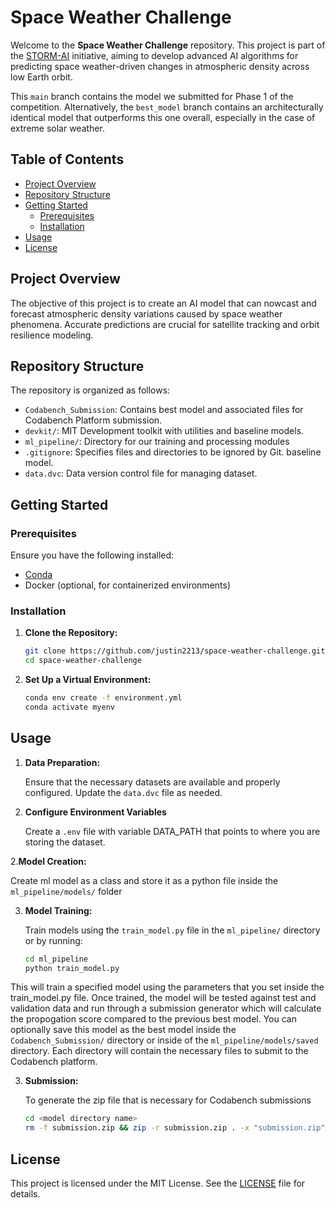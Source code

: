 # Space Weather Challenge

Welcome to the **Space Weather Challenge** repository. This project is part of the [STORM-AI](https://github.com/ARCLab-MIT/STORM-AI-devkit-2025) initiative, aiming to develop advanced AI algorithms for predicting space weather-driven changes in atmospheric density across low Earth orbit.

This `main` branch contains the model we submitted for Phase 1 of the competition. Alternatively, the `best_model` branch contains an architecturally identical model that outperforms this one overall, especially in the case of extreme solar weather.

## Table of Contents

- [Project Overview](#project-overview)
- [Repository Structure](#repository-structure)
- [Getting Started](#getting-started)
  - [Prerequisites](#prerequisites)
  - [Installation](#installation)
- [Usage](#usage)
- [License](#license)

## Project Overview

The objective of this project is to create an AI model that can nowcast and forecast atmospheric density variations caused by space weather phenomena. Accurate predictions are crucial for satellite tracking and orbit resilience modeling.

## Repository Structure

The repository is organized as follows:

- `Codabench_Submission`: Contains best model and associated files for Codabench Platform submission.
- `devkit/`: MIT Development toolkit with utilities and baseline models.
- `ml_pipeline/`: Directory for our training and processing modules
- `.gitignore`: Specifies files and directories to be ignored by Git.
baseline model.
- `data.dvc`: Data version control file for managing dataset.

## Getting Started

### Prerequisites

Ensure you have the following installed:

- [Conda](https://docs.conda.io/en/latest/miniconda.html)
- Docker (optional, for containerized environments)

### Installation

1. **Clone the Repository:**

   ```bash
   git clone https://github.com/justin2213/space-weather-challenge.git
   cd space-weather-challenge
   ```

2. **Set Up a Virtual Environment:**

   ```bash
   conda env create -f environment.yml
   conda activate myenv
   ```

## Usage

1. **Data Preparation:**

   Ensure that the necessary datasets are available and properly configured. Update the `data.dvc` file as needed.

2. **Configure Environment Variables**

   Create a `.env` file with variable DATA_PATH that points to where you are storing the dataset.

2.**Model Creation:**

   Create ml model as a class and store it as a python file inside the `ml_pipeline/models/` folder
   
3. **Model Training:**

   Train models using the `train_model.py` file in the `ml_pipeline/` directory or by running:

   ```bash
   cd ml_pipeline
   python train_model.py
   ```

This will train a specified model using the parameters that you set inside the train_model.py file. Once trained, the model will be tested against test and validation data and run through a submission generator which will calculate the propogation score compared to the previous best model. You can optionally save this model as the best model inside the `Codabench_Submission/` directory or inside of the `ml_pipeline/models/saved` directory. Each directory will contain the necessary files to submit to the Codabench platform. 
  
3. **Submission:**

   To generate the zip file that is necessary for Codabench submissions

   ```bash
   cd <model directory name>
   rm -f submission.zip && zip -r submission.zip . -x "submission.zip"
   ```

## License

This project is licensed under the MIT License. See the [LICENSE](LICENSE) file for details.


